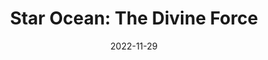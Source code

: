 ---
title: 'Star Ocean: The Divine Force'
tags:
  - platform_playstation-5
  - genre_rpg
digital: false
physical: true
guide: false
pending: false
date: 2022-11-29
---